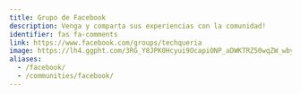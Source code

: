 ```yaml
---
title: Grupo de Facebook
description: Venga y comparta sus experiencias con la comunidad!
identifier: fas fa-comments
link: https://www.facebook.com/groups/techqueria
image: https://lh4.ggpht.com/3RG_Y8JPK0Hcyui9OcapiONP_aDWKTRZ50wqZW_wbyOF0FamAYEYZfMTW9Cs1OT1kA
aliases:
  - /facebook/
  - /communities/facebook/
---
```

